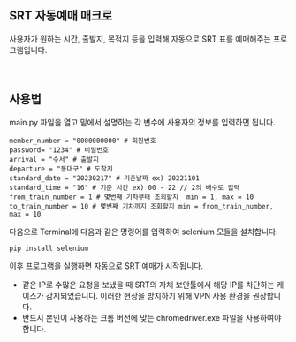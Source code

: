 ## SRT 자동예매 매크로

사용자가 원하는 시간, 출발지, 목적지 등을 입력해 자동으로 SRT 표를 예매해주는 프로그램입니다.<br/><br/><br/>

## 사용법

main.py 파일을 열고 밑에서 설명하는 각 변수에 사용자의 정보를 입력하면 됩니다.<br/>

```
member_number = "0000000000" # 회원번호
password= "1234" # 비밀번호
arrival = "수서" # 출발지
departure = "동대구" # 도착지
standard_date = "20230217" # 기준날짜 ex) 20221101
standard_time = "16" # 기준 시간 ex) 00 - 22 // 2의 배수로 입력
from_train_number = 1 # 몇번째 기차부터 조회할지  min = 1, max = 10
to_train_number = 10 # 몇번째 기차까지 조회할지 min = from_train_number, max = 10

```

다음으로 Terminal에 다음과 같은 명령어를 입력하여 selenium 모듈을 설치합니다.

```
pip install selenium
```

이후 프로그램을 실행하면 자동으로 SRT 예매가 시작됩니다.

- 같은 IP로 수많은 요청을 보냈을 때 SRT의 자체 보안툴에서 해당 IP를 차단하는 케이스가 감지되었습니다. 이러한 현상을 방지하기 위해 VPN 사용 환경을 권장합니다.
- 반드시 본인이 사용하는 크롬 버전에 맞는 chromedriver.exe 파일을 사용하여야 합니다.
